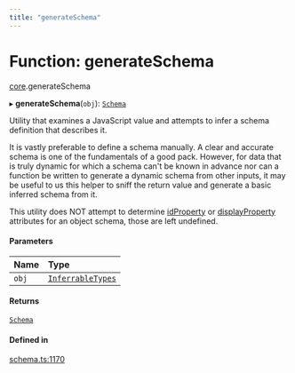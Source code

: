 ```yaml
---
title: "generateSchema"
---
```

# Function: generateSchema

[core](../modules/core.md).generateSchema

▸ **generateSchema**(`obj`): [`Schema`](../types/core.Schema.md)

Utility that examines a JavaScript value and attempts to infer a schema definition
that describes it.

It is vastly preferable to define a schema manually. A clear and accurate schema is one of the
fundamentals of a good pack. However, for data that is truly dynamic for which a schema can't
be known in advance nor can a function be written to generate a dynamic schema from other
inputs, it may be useful to us this helper to sniff the return value and generate a basic
inferred schema from it.

This utility does NOT attempt to determine [idProperty](../interfaces/core.ObjectSchemaDefinition.md#idproperty) or
[displayProperty](../interfaces/core.ObjectSchemaDefinition.md#displayproperty) attributes for
an object schema, those are left undefined.

#### Parameters

| Name | Type |
| :------ | :------ |
| `obj` | [`InferrableTypes`](../types/core.InferrableTypes.md) |

#### Returns

[`Schema`](../types/core.Schema.md)

#### Defined in

[schema.ts:1170](https://github.com/coda/packs-sdk/blob/main/schema.ts#L1170)
